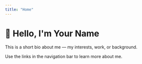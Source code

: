 ```yaml
---
title: "Home"
---
```


# 👋 Hello, I'm Your Name

This is a short bio about me — my interests, work, or background.

Use the links in the navigation bar to learn more about me.
